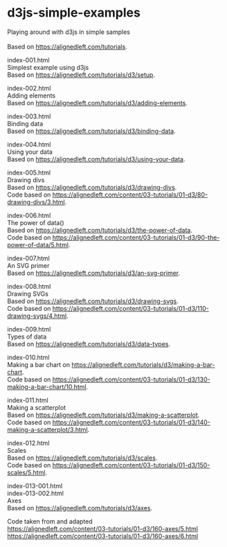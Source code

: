 # d3js-simple-examples  
Playing around with d3js in simple samples  
<br/>
Based on https://alignedleft.com/tutorials.  
  
index-001.html  
Simplest example using d3js  
Based on https://alignedleft.com/tutorials/d3/setup.  
  
index-002.html  
Adding elements  
Based on https://alignedleft.com/tutorials/d3/adding-elements.  
  
index-003.html  
Binding data  
Based on https://alignedleft.com/tutorials/d3/binding-data.  
  
index-004.html  
Using your data  
Based on https://alignedleft.com/tutorials/d3/using-your-data.  
  
index-005.html  
Drawing divs  
Based on https://alignedleft.com/tutorials/d3/drawing-divs.  
Code based on https://alignedleft.com/content/03-tutorials/01-d3/80-drawing-divs/3.html.  
  
index-006.html  
The power of data()  
Based on https://alignedleft.com/tutorials/d3/the-power-of-data.  
Code based on https://alignedleft.com/content/03-tutorials/01-d3/90-the-power-of-data/5.html.  
  
index-007.html  
An SVG primer  
Based on https://alignedleft.com/tutorials/d3/an-svg-primer.  
  
index-008.html  
Drawing SVGs  
Based on https://alignedleft.com/tutorials/d3/drawing-svgs.  
Code based on https://alignedleft.com/content/03-tutorials/01-d3/110-drawing-svgs/4.html.  
  
index-009.html  
Types of data  
Based on https://alignedleft.com/tutorials/d3/data-types.  
  
index-010.html  
Making a bar chart on https://alignedleft.com/tutorials/d3/making-a-bar-chart.  
Code based on https://alignedleft.com/content/03-tutorials/01-d3/130-making-a-bar-chart/10.html.  
  
index-011.html  
Making a scatterplot  
Based on https://alignedleft.com/tutorials/d3/making-a-scatterplot.  
Code based on https://alignedleft.com/content/03-tutorials/01-d3/140-making-a-scatterplot/3.html.  
  
index-012.html  
Scales  
Based on https://alignedleft.com/tutorials/d3/scales.  
Code based on https://alignedleft.com/content/03-tutorials/01-d3/150-scales/5.html.  
  
index-013-001.html  
index-013-002.html  
Axes  
Based on https://alignedleft.com/tutorials/d3/axes.  
  
Code taken from and adapted  
https://alignedleft.com/content/03-tutorials/01-d3/160-axes/5.html  
https://alignedleft.com/content/03-tutorials/01-d3/160-axes/6.html